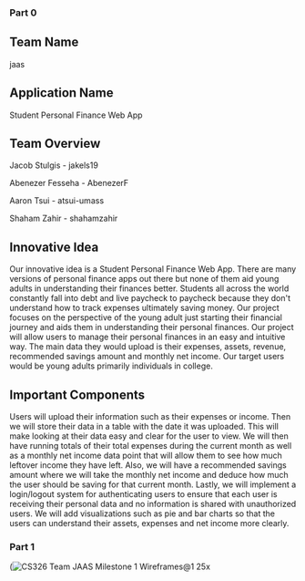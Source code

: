 ### Part 0

## Team Name
jaas

## Application Name
Student Personal Finance Web App

## Team Overview
Jacob Stulgis - jakels19

Abenezer Fesseha - AbenezerF

Aaron Tsui - atsui-umass

Shaham Zahir - shahamzahir

## Innovative Idea
Our innovative idea is a Student Personal Finance Web App. There are many versions of personal finance apps out there but none of them aid young adults in understanding their finances better. Students all across the world constantly fall into debt and live paycheck to paycheck because they don't understand how to track expenses ultimately saving money. Our project focuses on the perspective of the young adult just starting their financial journey and aids them in understanding their personal finances. Our project will allow users to manage their personal finances in an easy and intuitive way. The main data they would upload is their expenses, assets, revenue, recommended savings amount and monthly net income. Our target users would be young adults primarily individuals in college. 

## Important Components
Users will upload their information such as their expenses or income. Then we will store their data in a table with the date it was uploaded. This will make looking at their data easy and clear for the user to view. We will then have running totals of their total expenses during the current month as well as a monthly net income data point that will allow them to see how much leftover income they have left. Also, we will have a recommended savings amount where we will take the monthly net income and deduce how much the user should be saving for that current month. Lastly, we will implement a login/logout system for authenticating users to ensure that each user is receiving their personal data and no information is shared with unauthorized users. We will add visualizations such as pie and bar charts so that the users can understand their assets, expenses and net income more clearly.

### Part 1
(![CS326 Team JAAS Milestone 1 Wireframes@1 25x](https://user-images.githubusercontent.com/61201778/159808643-890768ab-e0ee-405c-8f60-7d9a59e201b4.png)

